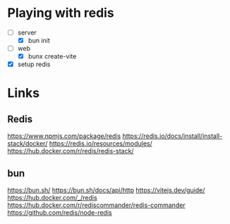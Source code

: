# Playing with redis

- [ ] server
  - [x] bun init
- [ ] web
  - [x] bunx create-vite
- [x] setup redis

# Links

## Redis

https://www.npmjs.com/package/redis
https://redis.io/docs/install/install-stack/docker/
https://redis.io/resources/modules/
https://hub.docker.com/r/redis/redis-stack/

## bun

https://bun.sh/
https://bun.sh/docs/api/http
https://vitejs.dev/guide/
https://hub.docker.com/_/redis
https://hub.docker.com/r/rediscommander/redis-commander
https://github.com/redis/node-redis
